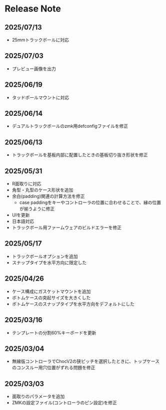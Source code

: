 
# Release Note

## 2025/07/13

* 25mmトラックボールに対応

## 2025/07/03

* プレビュー画像を出力

## 2025/06/19

* タッドポールマウントに対応

## 2025/06/14

* デュアルトラックボールのzmk用defconfigファイルを修正

## 2025/06/13

* トラックボールを基板内部に配置したときの基板切り抜き形状を修正

## 2025/05/31

* R面取りに対応
* 角型・丸型のケース形状を追加
* 余白(padding)関連の計算方法を修正
  * case paddingをキーやコントローラの位置に合わせることで、縁の位置が揃うように修正
* UIを更新
* 日本語対応
* トラックボール用ファームウェアのビルドエラーを修正

## 2025/05/17

* トラックボールオプションを追加
* スナップタイプを水平方向に限定した

## 2025/04/26

* ケース構成にガスケットマウントを追加
* ボトムケースの突起サイズを大きくした
* ボトムケースのスナップタイプを水平方向をデフォルトにした

## 2025/03/16

* テンプレートの分割60%キーボードを更新

## 2025/03/04

* 無線版コントローラでChocV2の狭ピッチを選択したときに、トップケースのコンスルー用穴位置がずれる問題を修正

## 2025/03/03

* 面取りのパラメータを追加
* ZMKの設定ファイル(コントローラのピン設定)を修正
